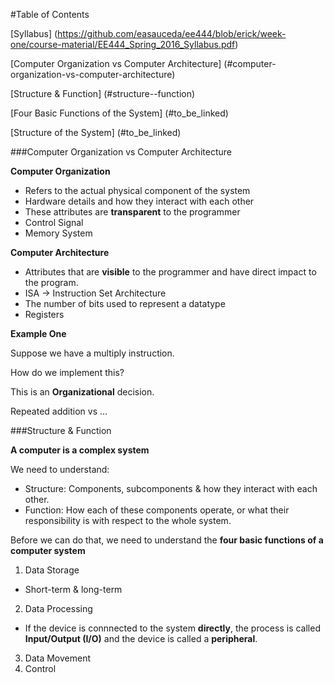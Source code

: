 
#Table of Contents

[Syllabus] (https://github.com/easauceda/ee444/blob/erick/week-one/course-material/EE444_Spring_2016_Syllabus.pdf)

[Computer Organization vs Computer Architecture] (#computer-organization-vs-computer-architecture)

[Structure & Function] (#structure--function)

[Four Basic Functions of the System] (#to_be_linked)

[Structure of the System] (#to_be_linked)

###Computer Organization vs Computer Architecture

**Computer Organization**

 - Refers to the actual physical component of the system
 - Hardware details and how they interact with each other
 - These attributes are **transparent** to the programmer
  - Control Signal
  - Memory System

**Computer Architecture**

 - Attributes that are **visible** to the programmer and have direct impact to the program.
  - ISA -> Instruction Set Architecture
  - The number of bits used to represent a datatype
  - Registers

**Example One**

Suppose we have a multiply instruction.

How do we implement this? 

This is an **Organizational** decision.

Repeated addition vs ...


###Structure & Function

**A computer is a complex system**

We need to understand:
 - Structure: Components, subcomponents & how they interact with each other.
 - Function: How each of these components operate, or what their responsibility is with respect to the whole system.

Before we can do that, we need to understand the **four basic functions of a computer system**

 1. Data Storage
  - Short-term & long-term
 2. Data Processing
  - If the device is connnected to the system **directly**, the process is called **Input/Output (I/O)** and the device is called a **peripheral**.
 3. Data Movement
 4. Control







